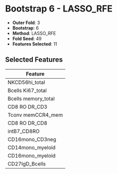 # Bootstrap 6 - LASSO_RFE

- **Outer Fold**: 3
- **Bootstrap**: 6
- **Method**: LASSO_RFE
- **Fold Seed**: 49
- **Features Selected**: 11

## Selected Features

| Feature |
|---------|
| NKCD56hi_total |
| Bcells Ki67_total |
| Bcells memory_total |
| CD8 RO DR_CD3 |
| Tconv memCCR4_mem |
| CD8 RO DR_CD8 |
| intB7_CD8RO |
| CD16mono_CD3neg |
| CD14mono_myeloid |
| CD16mono_myeloid |
| CD27IgD_Bcells |
